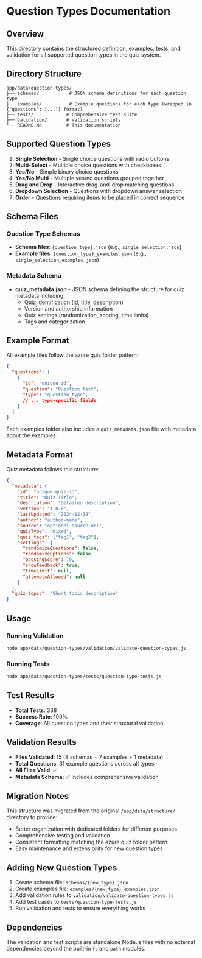 # Question Types Documentation

## Overview
This directory contains the structured definition, examples, tests, and validation for all supported question types in the quiz system.

## Directory Structure

```
app/data/question-types/
├── schemas/           # JSON schema definitions for each question type
├── examples/          # Example questions for each type (wrapped in {"questions": [...]} format)
├── tests/            # Comprehensive test suite
├── validation/       # Validation scripts
└── README.md         # This documentation
```

## Supported Question Types

1. **Single Selection** - Single choice questions with radio buttons
2. **Multi-Select** - Multiple choice questions with checkboxes  
3. **Yes/No** - Simple binary choice questions
4. **Yes/No Multi** - Multiple yes/no questions grouped together
5. **Drag and Drop** - Interactive drag-and-drop matching questions
6. **Dropdown Selection** - Questions with dropdown answer selection
7. **Order** - Questions requiring items to be placed in correct sequence

## Schema Files

### Question Type Schemas
- **Schema files**: `{question_type}.json` (e.g., `single_selection.json`)
- **Example files**: `{question_type}_examples.json` (e.g., `single_selection_examples.json`)

### Metadata Schema
- **quiz_metadata.json** - JSON schema defining the structure for quiz metadata including:
  - Quiz identification (id, title, description)
  - Version and authorship information
  - Quiz settings (randomization, scoring, time limits)
  - Tags and categorization

## Example Format

All example files follow the azure quiz folder pattern:
```json
{
  "questions": [
    {
      "id": "unique_id",
      "question": "Question text",
      "type": "question_type",
      // ... type-specific fields
    }
  ]
}
```

Each examples folder also includes a `quiz_metadata.json` file with metadata about the examples.

## Metadata Format

Quiz metadata follows this structure:
```json
{
  "metadata": {
    "id": "unique-quiz-id",
    "title": "Quiz Title",
    "description": "Detailed description",
    "version": "1.0.0",
    "lastUpdated": "2024-12-19",
    "author": "author-name",
    "source": "optional-source-url",
    "quizType": "mixed",
    "quiz_tags": ["tag1", "tag2"],
    "settings": {
      "randomizeQuestions": false,
      "randomizeOptions": false,
      "passingScore": 70,
      "showFeedback": true,
      "timeLimit": null,
      "attemptsAllowed": null
    }
  },
  "quiz_topic": "Short topic description"
}
```

## Usage

### Running Validation
```bash
node app/data/question-types/validation/validate-question-types.js
```

### Running Tests
```bash
node app/data/question-types/tests/question-type-tests.js
```

## Test Results

- **Total Tests**: 338
- **Success Rate**: 100%
- **Coverage**: All question types and their structural validation

## Validation Results

- **Files Validated**: 15 (8 schemas + 7 examples + 1 metadata)
- **Total Questions**: 31 example questions across all types
- **All Files Valid**: ✅
- **Metadata Schema**: ✅ Includes comprehensive validation

## Migration Notes

This structure was migrated from the original `/app/data/structure/` directory to provide:
- Better organization with dedicated folders for different purposes
- Comprehensive testing and validation
- Consistent formatting matching the azure quiz folder pattern
- Easy maintenance and extensibility for new question types

## Adding New Question Types

1. Create schema file: `schemas/{new_type}.json`
2. Create examples file: `examples/{new_type}_examples.json`
3. Add validation rules to `validation/validate-question-types.js`
4. Add test cases to `tests/question-type-tests.js`
5. Run validation and tests to ensure everything works

## Dependencies

The validation and test scripts are standalone Node.js files with no external dependencies beyond the built-in `fs` and `path` modules.
